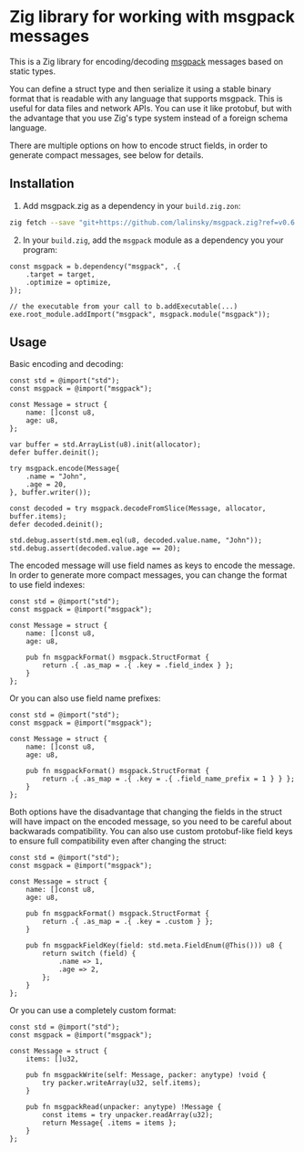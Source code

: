 # Zig library for working with msgpack messages

This is a Zig library for encoding/decoding [msgpack](https://msgpack.org/) messages based on static types.

You can define a struct type and then serialize it using a stable binary format that is readable with any
language that supports msgpack. This is useful for data files and network APIs. You can use it like protobuf,
but with the advantage that you use Zig's type system instead of a foreign schema language.

There are multiple options on how to encode struct fields, in order to generate compact messages, see below for details.

## Installation

1) Add msgpack.zig as a dependency in your `build.zig.zon`:

```bash
zig fetch --save "git+https://github.com/lalinsky/msgpack.zig?ref=v0.6.0"
```

2) In your `build.zig`, add the `msgpack` module as a dependency you your program:

```zig
const msgpack = b.dependency("msgpack", .{
    .target = target,
    .optimize = optimize,
});

// the executable from your call to b.addExecutable(...)
exe.root_module.addImport("msgpack", msgpack.module("msgpack"));
```

## Usage

Basic encoding and decoding:

```zig
const std = @import("std");
const msgpack = @import("msgpack");

const Message = struct {
    name: []const u8,
    age: u8,
};

var buffer = std.ArrayList(u8).init(allocator);
defer buffer.deinit();

try msgpack.encode(Message{
    .name = "John",
    .age = 20,
}, buffer.writer());

const decoded = try msgpack.decodeFromSlice(Message, allocator, buffer.items);
defer decoded.deinit();

std.debug.assert(std.mem.eql(u8, decoded.value.name, "John"));
std.debug.assert(decoded.value.age == 20);
```

The encoded message will use field names as keys to encode the message. In order to generate more compact messages, you can change the format to use field indexes:

```zig
const std = @import("std");
const msgpack = @import("msgpack");

const Message = struct {
    name: []const u8,
    age: u8,

    pub fn msgpackFormat() msgpack.StructFormat {
        return .{ .as_map = .{ .key = .field_index } };
    }
};
```

Or you can also use field name prefixes:

```zig
const std = @import("std");
const msgpack = @import("msgpack");

const Message = struct {
    name: []const u8,
    age: u8,

    pub fn msgpackFormat() msgpack.StructFormat {
        return .{ .as_map = .{ .key = .{ .field_name_prefix = 1 } } };
    }
};
```

Both options have the disadvantage that changing the fields in the struct will have impact on the encoded message, so you need to be careful about backwarads compatibility.
You can also use custom protobuf-like field keys to ensure full compatibility even after changing the struct:

```zig
const std = @import("std");
const msgpack = @import("msgpack");

const Message = struct {
    name: []const u8,
    age: u8,

    pub fn msgpackFormat() msgpack.StructFormat {
        return .{ .as_map = .{ .key = .custom } };
    }

    pub fn msgpackFieldKey(field: std.meta.FieldEnum(@This())) u8 {
        return switch (field) {
            .name => 1,
            .age => 2,
        };
    }
};
```

Or you can use a completely custom format:

```zig
const std = @import("std");
const msgpack = @import("msgpack");

const Message = struct {
    items: []u32,

    pub fn msgpackWrite(self: Message, packer: anytype) !void {
        try packer.writeArray(u32, self.items);
    }

    pub fn msgpackRead(unpacker: anytype) !Message {
        const items = try unpacker.readArray(u32);
        return Message{ .items = items };
    }
};
```

